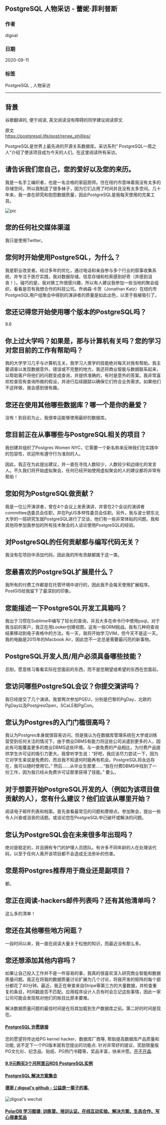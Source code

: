 ## PostgreSQL 人物采访 - 蕾妮·菲利普斯          
                        
### 作者                        
digoal                        
                        
### 日期                        
2020-09-11                        
                        
### 标签                        
PostgreSQL , 人物采访              
                        
----                        
                        
## 背景              
谷歌翻译的, 便于阅读, 英文阅读没有障碍的同学建议阅读原文.       
  
原文                     
https://postgresql.life/post/renee_phillips/       
            
PostgreSQL是世界上最先进的开源关系数据库。采访系列“ PostgreSQL一周之人”介绍了使该项目成为今天的人们。在这里阅读所有采访。            
            
            
## 请告诉我们您自己，您的爱好以及您的来历。    
我是一名手工编织者，也是一名合格的家庭厨师。住在纽约市意味着我没有太多的存储空间，所以我制造了很多袜子，因为它们占用了时间并且没有太多空间。几十年来，我一直在研究和抱怨数据质量，因此PostgreSQL是我每天使用的完美工具。    
    
![pic](https://postgresql.life/images/posts/renee_phillips_600.jpg)    
    
## 您的任何社交媒体渠道    
我只是使用Twitter。    
    
## 您何时开始使用PostgreSQL，为什么？    
我是职业改变者。经过多年的优化，通过电话和亲自参与多个行业的叙事收集系统，并专注于医疗实践，我对数据存储，信息存储和检索感到好奇（并感到沮丧！）。碰巧的是，我对换工作很感兴趣，所以有人建议我参加一些当地的聚会组织，看看是否有我想合作的科技公司。乔纳森·卡茨（Jonathan Katz）在纽约市PostgreSQL用户组聚会中得到的演讲者的质量是如此出色，以至于我被吸引了。    
    
## 您还记得您开始使用哪个版本的PostgreSQL吗？    
9.6    
    
## 你上过大学吗？如果是，那与计算机有关吗？您的学习对您目前的工作有帮助吗？    
我的大学学习几乎与计算机无关。我学习人类学的技能绝对每天对我有帮助。我主要调查以发现数据意外，错误或不完整的地方。我还将商业智能与数据联系起来，以帮助客户将他们的问题变成查询，并提供准确的，有时是意外的答案。我非常喜欢检查现有查询所做的假设，并进行后续跟踪以确保它们符合业务需求。如果他们不这样做，我会感到很有趣。    
    
## 您还在使用其他哪些数据库？哪一个是你的最爱？    
没有！到目前为止，我很幸运能够使用最好的数据库。    
    
## 您目前正在从事哪些与PostgreSQL相关的项目？    
我创建并组织了Postgres Women NYC，它需要一个新名称来反映我们在实践中的包容性，欢迎所有遵守行为准则的人。    
    
因此，我正在为此提出建议，并一直在寻找人数较少，人数较少和边缘化的发言人。不久我们将开始虚拟聚会，任何已经开始使用虚拟聚会的人的建议都将非常有帮助！    
    
## 您如何为PostgreSQL做贡献？    
我是一位公开演讲者，曾在4个会议上发表演讲，并曾在2个会议的演讲者committee选委员会任职，并在PgUS多样性委员会任职。另外，我与波士顿东北大学的一班研究生就PostgreSQL进行了交谈，他们有一些非常体贴的问题。我和其他将参加我参加的所有技术聚会的人谈论使用PostgreSQL的经验。    
    
## 对PostgreSQL的任何贡献都与编写代码无关？    
我没有在项目中添加代码，因此我的所有贡献都属于这一类。    
    
## 您最喜欢的PostgreSQL扩展是什么？    
我所有的付费工作都是在托管环境中进行的，因此我不会每天使用扩展程序。PostGIS给我留下了最深刻的印象。    
    
## 您能描述一下PostgreSQL开发工具箱吗？    
我出于习惯在Sublime中编写了较长的查询，并且大多在命令行中使用psql。对于我当前的客户，我正在用Looker创建视图，这有一些ORM挑战。我有几种将查询结果移动到电子表格中的方法。有一天，我将开始学习VIM，但今天不是这一天。我的电脑是2015年的Macbook Air，因此您不一定总是需要最闪亮的新事物。    
    
## PostgreSQL开发人员/用户必须具备哪些技能？    
忍耐。愿意练习看看实际在您面前的东西，而不是您期望或希望的东西在您面前。    
    
## 您访问哪些PostgreSQL会议？你提交演讲吗？    
我已经提交了几个演讲。我曾两次参加PGEU，分别是巴黎的PgDay，北欧的PgDay以及PostgresOpen，SCaLE和PgCon。    
    
## 您认为Postgres的入门门槛很高吗？    
我认为Postgres本身就很容易访问，但是我认为在数据库管理系统在大学或训练营受到任何关注的情况下，由于商业DBMS有能力将这些公司派遣到更多的人，因此有可能覆盖更多的商业DBMS这些环境。与一直免费的产品相比，为付费产品提供学生许可证的吸引力更大。我曾听学生说：“好吧，我应该尽力尝试一下，因为它对学生来说是免费的，而且我不知道何时能再有机会。PostgreSQL将永远存在，我可以随时使用它。” 然后……从毕业生那里……“我在付费DBMS中找到了一份工作，因为我已经从免费许可证那里获得了技能。” 要么，    
    
## 对于想要开始PostgreSQL开发的人（例如为该项目做贡献的人），您有什么建议？他们应该从哪里开始？    
阅读电子邮件列表和档案。首先查看最常见的问题和摩擦点。参加聚会，提出一些令人兴奋或沮丧的话题。或谈论您在PostgreSQL中已破坏或解决的问题。    
    
## 您认为PostgreSQL会在未来很多年出现吗？    
绝对是稳定的，并且拥有专门的护理人员团队。有许多不同年龄的人在处理该代码，以至于任何人离开该项目都不会造成无法弥补的伤害。    
    
## 您是将Postgres推荐用于商业还是副项目？    
都。    
    
## 您正在阅读-hackers邮件列表吗？还有其他清单吗？    
这么多的清单！    
    
## 您还在其他哪些地方闲逛？    
一段时间以来，我一直在阅读大量关于松弛的知识，而最近没有那么多。    
    
## 您还想添加其他内容吗？    
如果让自己投入工作并不是一件容易的事，我真的很喜欢深入研究商业智能和数据质量问题。我正在将我的数据质量讨论扩展为几个讨论，将我开发的矩阵的每个部分都花了40分钟。最近，我正在审查来自Stripe等第三方的大量数据，并检查重复的条目，时间戳是否不匹配。应用程序设计人员有时会忘记这些事情，因此一家公司可能会发现核对他们的账目比原本要难。    
    
解决数据质量问题的最佳时间是在将其加载到生产数据库之前。第二好的时间是现在。    
  
#### [PostgreSQL 许愿链接](https://github.com/digoal/blog/issues/76 "269ac3d1c492e938c0191101c7238216")
您的愿望将传达给PG kernel hacker、数据库厂商等, 帮助提高数据库产品质量和功能, 说不定下一个PG版本就有您提出的功能点. 针对非常好的提议，奖励限量版PG文化衫、纪念品、贴纸、PG热门书籍等，奖品丰富，快来许愿。[开不开森](https://github.com/digoal/blog/issues/76 "269ac3d1c492e938c0191101c7238216").  
  
  
#### [9.9元购买3个月阿里云RDS PostgreSQL实例](https://www.aliyun.com/database/postgresqlactivity "57258f76c37864c6e6d23383d05714ea")
  
  
#### [PostgreSQL 解决方案集合](https://yq.aliyun.com/topic/118 "40cff096e9ed7122c512b35d8561d9c8")
  
  
#### [德哥 / digoal's github - 公益是一辈子的事.](https://github.com/digoal/blog/blob/master/README.md "22709685feb7cab07d30f30387f0a9ae")
  
  
![digoal's wechat](../pic/digoal_weixin.jpg "f7ad92eeba24523fd47a6e1a0e691b59")
  
  
#### [PolarDB 学习图谱: 训练营、培训认证、在线互动实验、解决方案、生态合作、写心得拿奖品](https://www.aliyun.com/database/openpolardb/activity "8642f60e04ed0c814bf9cb9677976bd4")
  
